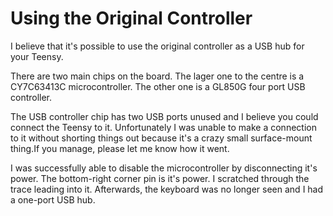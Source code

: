 # Using the Original Controller

I believe that it's possible to use the original controller as a USB hub for your Teensy.

There are two main chips on the board. The lager one to the centre is a CY7C63413C microcontroller. The other one is a GL850G four port USB controller.

The USB controller chip has two USB ports unused and I believe you could connect the Teensy to it. Unfortunately I was unable to make a connection to it without shorting things out because it's a crazy small surface-mount thing.If you manage, please let me know how it went.

I was successfully able to disable the microcontroller by disconnecting it's power. The bottom-right corner pin is it's power. I scratched through the trace leading into it. Afterwards, the keyboard was no longer seen and I had a one-port USB hub.
